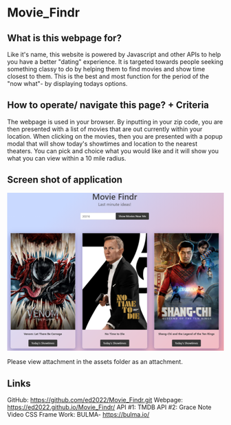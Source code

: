 # Movie_Findr

## What is this webpage for?

Like it's name, this website is powered by Javascript and other APIs to help you have a better "dating" experience. It is targeted towards people seeking something classy to do by helping them to find movies and show time closest to them. This is the best and most function for the period of the "now what"- by displaying todays options.

## How to operate/ navigate this page? + Criteria

The webpage is used in your browser. By inputting in your zip code, you are then presented with a list of movies that are out currently within your location. When clicking on the movies, then you are presented with a popup modal that will show today's showtimes and location to the nearest theaters. You can pick and choice what you would like and it will show you what you can view within a 10 mile radius.
## Screen shot of application

![image of app](assets/images/movie-findr.png)


Please view attachment in the assets folder as an attachment.

## Links

GitHub: https://github.com/ed2022/Movie_Findr.git
Webpage: https://ed2022.github.io/Movie_Findr/
API #1: TMDB
API #2: Grace Note Video
CSS Frame Work: BULMA- https://bulma.io/



